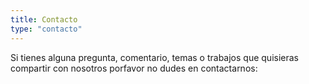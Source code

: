 ```yaml
---
title: Contacto
type: "contacto"
---
```

Si tienes alguna pregunta, comentario, temas o trabajos que quisieras compartir con nosotros porfavor no dudes en contactarnos:

